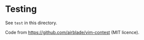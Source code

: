 # Testing

See `test` in this directory.

Code from https://github.com/airblade/vim-contest (MIT licence).

